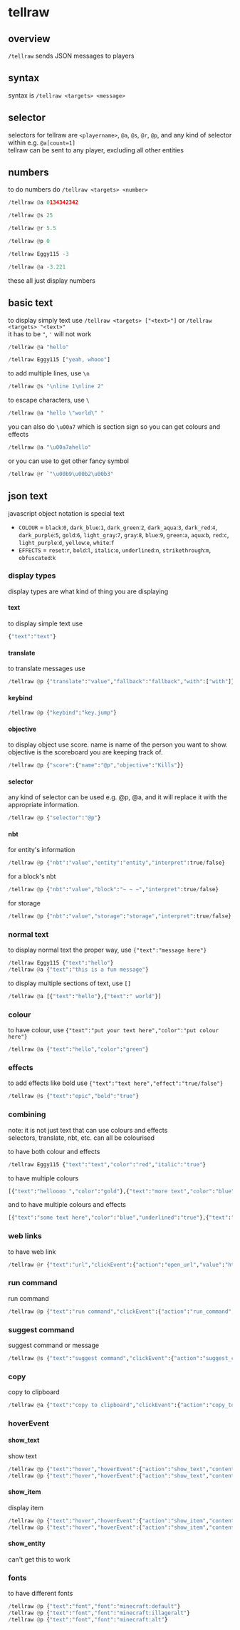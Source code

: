 # tellraw

## overview

`/tellraw` sends JSON messages to players

## syntax

syntax is `/tellraw <targets> <message>`

## selector

selectors for tellraw are `<playername>`, `@a`, `@s`, `@r`, `@p`, and any kind of selector within e.g. `@a[count=1]`    
tellraw can be sent to any player, excluding all other entities    

## numbers

to do numbers do `/tellraw <targets> <number>`   

```py
/tellraw @a 0134342342

/tellraw @s 25

/tellraw @r 5.5

/tellraw @p 0

/tellraw Eggy115 -3

/tellraw @a -3.221
```
   
these all just display numbers

## basic text

to display simply text use `/tellraw <targets> ["<text>"]` or `/tellraw <targets> "<text>"`       
it has to be `"`, `'` will not work  
 
```py
/tellraw @a "hello"

/tellraw Eggy115 ["yeah, whooo"]
```

to add multiple lines, use `\n`

```py
/tellraw @s "\nline 1\nline 2"
```

to escape characters, use `\`

```py
/tellraw @a "hello \"world\" "
```

you can also do `\u00a7` which is section sign so you can get colours and effects

```py
/tellraw @a "\u00a7ahello"
```

or you can use to get other fancy symbol

```py
/tellraw @r `"\u00b9\u00b2\u00b3"
```     


## json text

javascript object notation is special text    
   
- `COLOUR` = `black`:`0`, `dark_blue`:`1`, `dark_green`:`2`, `dark_aqua`:`3`, `dark_red`:`4`, `dark_purple`:`5`, `gold`:`6`, `light_gray`:`7`, `gray`:`8`, `blue`:`9`, `green`:`a`, `aqua`:`b`, `red`:`c`, `light_purple`:`d`, `yellow`:`e`, `white`:`f`
- `EFFECTS` = `reset`:`r`, `bold`:`l`, `italic`:`o`, `underlined`:`n`, `strikethrough`:`m`, `obfuscated`:`k`

### display types

display types are what kind of thing you are displaying

#### text

to display simple text use

```py
{"text":"text"}
```

#### translate

to translate messages use

```py
/tellraw @p {"translate":"value","fallback":"fallback","with":["with"]}
```

#### keybind

```py
/tellraw @p {"keybind":"key.jump"}
```

#### objective

to display object use score. name is name of the person you want to show. objective is the scoreboard you are keeping track of.

```py
/tellraw @p {"score":{"name":"@p","objective":"Kills"}}
```

#### selector

any kind of selector can be used e.g. @p, @a, and it will replace it with the appropriate information.

```py
/tellraw @p {"selector":"@p"}
```

#### nbt

for entity's information

```py
/tellraw @p {"nbt":"value","entity":"entity","interpret":true/false}
```

for a block's nbt

```py
/tellraw @p {"nbt":"value","block":"~ ~ ~","interpret":true/false}
```

for storage

```py
/tellraw @p {"nbt":"value","storage":"storage","interpret":true/false}
```

### normal text 

to display normal text the proper way, use `{"text":"message here"}`

```py
/tellraw Eggy115 {"text":"hello"}
/tellraw @a {"text":"this is a fun message"}
```

to display multiple sections of text, use `[]`

```py
/tellraw @a [{"text":"hello"},{"text":" world"}]
```
    
### colour 

to have colour, use `{"text":"put your text here","color":"put colour here"}`    

```py
/tellraw @a {"text":"hello","color":"green"}
```
    
### effects 

to add effects like bold use `{"text":"text here","effect":"true/false"}`     

```py
/tellraw @s {"text":"epic","bold":"true"}
```
        
### combining

note: it is not just text that can use colours and effects    
selectors, translate, nbt, etc. can all be colourised    
    
to have both colour and effects

```py
/tellraw Eggy115 {"text":"text","color":"red","italic":"true"}
```

to have multiple colours    

```py
[{"text":"helloooo ","color":"gold"},{"text":"more text","color":"blue"}]
```
    
and to have multiple colours and effects

```py
[{"text":"some text here","color":"blue","underlined":"true"},{"text":" and more text","color":"light_purple","obfuscated":"false"}]
```
    
### web links 

to have web link

```py
/tellraw @r {"text":"url","clickEvent":{"action":"open_url","value":"https://github.com/Eggy115"}}
```
   
### run command 

run command

```py
/tellraw @p {"text":"run command","clickEvent":{"action":"run_command","value":"say hello"}}
```
   
### suggest command 

suggest command or message

```py
/tellraw @s {"text":"suggest command","clickEvent":{"action":"suggest_command","value":"/say hello"}}
```
    
### copy 

copy to clipboard

```py
/tellraw @a {"text":"copy to clipboard","clickEvent":{"action":"copy_to_clipboard","value":"i just got copied"}}
```
    
### hoverEvent 

#### show_text

show text

```py
/tellraw @p {"text":"hover","hoverEvent":{"action":"show_text","contents":[{"text":"hello"}]}}
/tellraw @p {"text":"hover","hoverEvent":{"action":"show_text","contents":[{"text":"hello"}]}}
```

#### show_item

display item

```py
/tellraw @p {"text":"hover","hoverEvent":{"action":"show_item","contents":"diamond"}}
/tellraw @p {"text":"hover","hoverEvent":{"action":"show_item","contents":"dirt"}}
```

#### show_entity

can't get this to work

### fonts

to have different fonts

```py
/tellraw @p {"text":"font","font":"minecraft:default"}
/tellraw @p {"text":"font","font":"minecraft:illageralt"}
/tellraw @p {"text":"font","font":"minecraft:alt"}
```  
